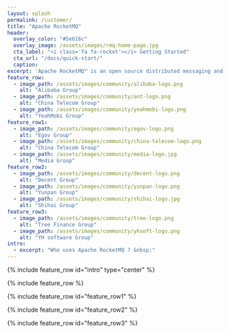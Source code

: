 ```yaml
---
layout: splash
permalink: /customer/
title: "Apache RocketMQ"
header:
  overlay_color: "#5e616c"
  overlay_image: /assets/images/rmq-home-page.jpg
  cta_label: "<i class='fa fa-rocket'></i> Getting Started"
  cta_url: "/docs/quick-start/"
  caption:
excerpt: 'Apache RocketMQ™ is an open source distributed messaging and streaming data platform.<br /> <small><a href="/release_notes/release-notes-4.0.0-incubating/">Latest release v4.0.0-incubating</a></small><br /><br /> {::nomarkdown}<iframe style="display: inline-block;" src="https://ghbtns.com/github-btn.html?user=apache&repo=incubator-rocketmq&type=star&count=true&size=large" frameborder="0" scrolling="0" width="160px" height="30px"></iframe> <iframe style="display: inline-block;" src="https://ghbtns.com/github-btn.html?user=apache&repo=incubator-rocketmq&type=fork&count=true&size=large" frameborder="0" scrolling="0" width="158px" height="30px"></iframe>{:/nomarkdown}'
feature_row:
  - image_path: /assets/images/community/alibaba-logo.png
    alt: "Alibaba Group"
  - image_path: /assets/images/community/ant-logo.png
    alt: "China Telecom Group"
  - image_path: /assets/images/community/yeahmobi-logo.png
    alt: "YeahMobi Group"
feature_row1:
  - image_path: /assets/images/community/egov-logo.png
    alt: "Egov Group"
  - image_path: /assets/images/community/china-telecom-logo.png
    alt: "China Telecom Group"
  - image_path: /assets/images/community/media-logo.jpg
    alt: "Media Group"
feature_row2:
  - image_path: /assets/images/community/decent-logo.png
    alt: "Decent Group"
  - image_path: /assets/images/community/yunpan-logo.png
    alt: "Yunpan Group"
  - image_path: /assets/images/community/shihai-logo.jpg
    alt: "Shihai Group"
feature_row3:
  - image_path: /assets/images/community/tree-logo.png
    alt: "Tree Finance Group"
  - image_path: /assets/images/community/yhsoft-logo.png
    alt: "YH software Group"
intro:
  - excerpt: "Who uses Apache RocketMQ ? &nbsp;"
---
```


{% include feature_row id="intro" type="center" %}

{% include feature_row %}

{% include feature_row id="feature_row1" %}

{% include feature_row id="feature_row2" %}

{% include feature_row id="feature_row3" %}